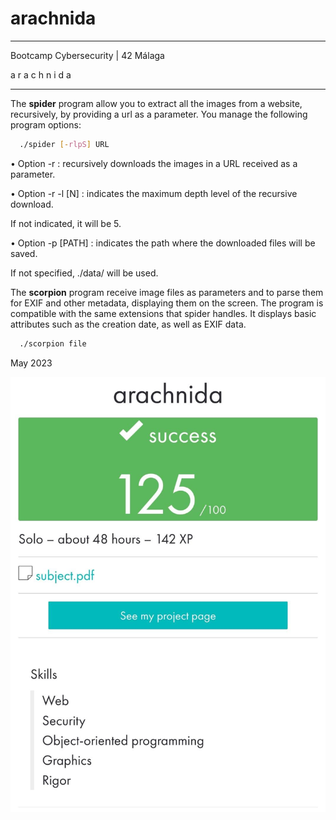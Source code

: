 # arachnida

_____________________________________
 Bootcamp Cybersecurity | 42 Málaga
 
 a r a c h n i d a
_____________________________________

The **spider** program allow you to extract all the images from a website, recursively, by providing a url as a parameter. 
You manage the following program options:

```bash
  ./spider [-rlpS] URL
```

• Option -r : recursively downloads the images in a URL received as a parameter.

• Option -r -l [N] : indicates the maximum depth level of the recursive download.

If not indicated, it will be 5.

• Option -p [PATH] : indicates the path where the downloaded files will be saved.

If not specified, ./data/ will be used.


The **scorpion** program receive image files as parameters and to parse them for EXIF and other metadata, displaying them on the screen.
The program is compatible with the same extensions that spider handles. It displays basic attributes such as the creation date, as well as EXIF data.

```bash
  ./scorpion file
```

May 2023


<p align="center"> <img src="https://github.com/cherrero42/BootCamp-Cybersecurity/blob/ea6132dc46f8dd15c875586b16e0b9494aa0d320/arachnida/arachnida.jpeg" /> </p>
